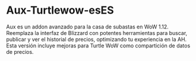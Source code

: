 # Aux-Turtlewow-esES
Aux es un addon avanzado para la casa de subastas en WoW 1.12. Reemplaza la interfaz de Blizzard con potentes herramientas para buscar, publicar y ver el historial de precios, optimizando tu experiencia en la AH. Esta versión incluye mejoras para Turtle WoW como compartición de datos de precios.
